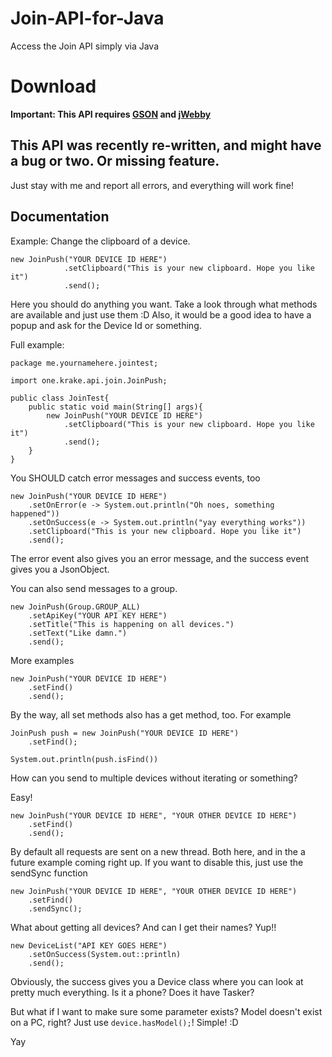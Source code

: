 # Join-API-for-Java
Access the Join API simply via Java

# Download
**Important: This API requires [GSON](http://search.maven.org/#search%7Cga%7C1%7Cg%3A%22com.google.code.gson%22a%3A%22gson%22)  and [jWebby](https://krake.one/webby)**

## This API was recently re-written, and might have a bug or two. Or missing feature.
Just stay with me and report all errors, and everything will work fine!

## Documentation

Example: Change the clipboard of a device.

```
new JoinPush("YOUR DEVICE ID HERE")
			.setClipboard("This is your new clipboard. Hope you like it")
			.send();
```

Here you should do anything you want. Take a look through what methods are available and just use them :D
Also, it would be a good idea to have a popup and ask for the Device Id or something.

Full example:
```
package me.yournamehere.jointest;

import one.krake.api.join.JoinPush;

public class JoinTest{
	public static void main(String[] args){
		new JoinPush("YOUR DEVICE ID HERE")
			.setClipboard("This is your new clipboard. Hope you like it")
			.send();
	}
}

```

You SHOULD catch error messages and success events, too

```
new JoinPush("YOUR DEVICE ID HERE")
	.setOnError(e -> System.out.println("Oh noes, something happened"))
	.setOnSuccess(e -> System.out.println("yay everything works"))
	.setClipboard("This is your new clipboard. Hope you like it")
	.send();
```

The error event also gives you an error message, and the success event gives you a JsonObject.

You can also send messages to a group.

```
new JoinPush(Group.GROUP_ALL)
	.setApiKey("YOUR API KEY HERE")
	.setTitle("This is happening on all devices.")
	.setText("Like damn.")
	.send();
```
More examples
```
new JoinPush("YOUR DEVICE ID HERE")
	.setFind()
	.send();
```

By the way, all set methods also has a get method, too.
For example
```
JoinPush push = new JoinPush("YOUR DEVICE ID HERE")
	.setFind();
	
System.out.println(push.isFind())
```

How can you send to multiple devices without iterating or something?

Easy!
```
new JoinPush("YOUR DEVICE ID HERE", "YOUR OTHER DEVICE ID HERE")
	.setFind()
	.send();
```

By default all requests are sent on a new thread. Both here, and in the a future example coming right up.
If you want to disable this, just use the sendSync function

```
new JoinPush("YOUR DEVICE ID HERE", "YOUR OTHER DEVICE ID HERE")
	.setFind()
	.sendSync();
```

What about getting all devices? And can I get their names?
Yup!!

```
new DeviceList("API KEY GOES HERE")
	.setOnSuccess(System.out::println)
	.send();
```
Obviously, the success gives you a Device class where you can look at pretty much everything.
Is it a phone? Does it have Tasker?

But what if I want to make sure some parameter exists? Model doesn't exist on a PC, right?
Just use `device.hasModel();`!
Simple! :D

Yay
